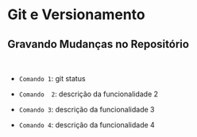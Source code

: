 # Git e Versionamento

## Gravando Mudanças no Repositório 
<br>

- `Comando 1`: git status 

- `Comando  2`: descrição da funcionalidade 2

- `Comando 3`: descrição da funcionalidade 3

- `Comando 4`: descrição da funcionalidade 4

